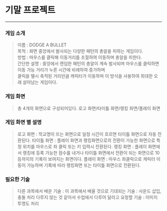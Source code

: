# 기말 프로젝트
------------
### 게임 소개
> 이름 : DODGE A BULLET  
> 목적 : 화면 중앙에서 발사되는 다양한 패턴의 총알을 피하는 게임이다.  
> 방법 : 마우스를 클릭해 이동거리를 조절하여 이동하며 총알을 피한다.  
> 간단한 설명 : 중앙에서 랜덤한 패턴의 총알이 계속 발사되며 마우스를 클릭하면 이동 가능 거리가 누른 시간에 비례하여 증가하며  
> 클릭을 뗄시 축적된 거리만큼 캐릭터가 이동하며 이 방식을 사용하여 최대한 오래 살아남는 게임이다.  
### 게임 화면
> 총 4개의 화면으로 구성되어있다.
> 로고 화면/타이틀 화면/랭킹 화면/플레이 화면
### 게임 화면 별 설명
> 로고 화면 : 학교명이 뜨는 화면으로 일정 시간이 흐르면
>타이틀 화면으로 자동 전환된다.
> 타이틀 화면 : 플레이 화면과 랭킹화면으로의 전환이 가능한 화면으로
>특정 위치를 마우스로 좌 클릭 또는 키 입력시 전환된다.
> 랭킹 화면 : 플레이 화면에서 랭킹에 등록 가능한 점수를 내거나
>타이틀 화면에서 전환이 되는 화면으로 10등까지의 기록이 보여지는 화면이다.
> 플레이 화면 : 마우스 좌클릭으로 캐릭터 이동이 가능하며 기록에 따라 랭킹화면 또는
>타이틀 화면으로 전환된다.

### 필요한 기술
> 다른 과목에서 배운 기술 : 
> 이 과목에서 배울 것으로 기대되는 기술 : 사운드 삽입, 충돌 처리
> 다루지 않는 것 같아서 수업에서 다루어 달라고 요청할 기술 : 이미지 투명도 처리
